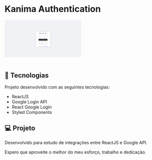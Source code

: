# Kanima Authentication
<div align="center" style="display: flex; flex-direction: row">
  <img alt="Auth Autentication" title="auth-autentication" src="./auth-frontend/.github/login.png" width="250px"/>
</div>

<br/>

## 🚀 Tecnologias

Projeto desenvolvido com as seguintes tecnologias:

<ul>
    <li>ReactJS</li>
    <li>Google Login API</li>
    <li>React Google Login</li>
    <li>Styled Components</li>
</ul>

## 💻 Projeto

Desenvolvido para estudo de integrações entre ReactJS e Google API.

Espero que aproveite o melhor do meu esforço, trabalho e dedicação.